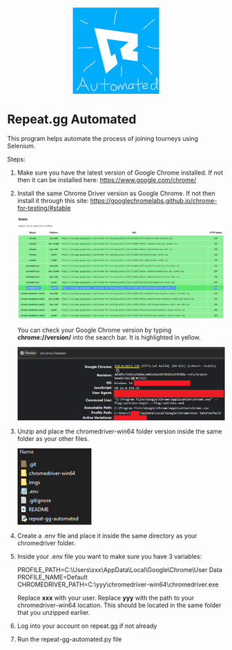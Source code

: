 <p align="center">
  <img src="imgs/logo.png" alt="This is the repeat-gg logo"/>
</p>

# Repeat.gg Automated

This program helps automate the process of joining tourneys using Selenium.

Steps:

1. Make sure you have the latest version of Google Chrome installed. If not then it can be installed here: https://www.google.com/chrome/

2. Install the same Chrome Driver version as Google Chrome. If not then install it through this site: https://googlechromelabs.github.io/chrome-for-testing/#stable

   ![Image of displaying the correct chromedriver version](imgs/img1.png)

   You can check your Google Chrome version by typing **chrome://version/** into the search bar. It is highlighted in yellow.

   ![Image of displaying the correct chromedriver version](imgs/img2.png)

3. Unzip and place the chromedriver-win64 folder version inside the same folder as your other files.

   ![Image of directory](imgs/img3.png)

4. Create a .env file and place it inside the same directory as your chromedriver folder.

5. Inside your .env file you want to make sure you have 3 variables:

   PROFILE_PATH=C:\Users\xxx\AppData\Local\Google\Chrome\User Data
   <br/>
   PROFILE_NAME=Default
   <br/>
   CHROMEDRIVER_PATH=C:\yyy\chromedriver-win64\chromedriver.exe

   Replace **xxx** with your user.
   Replace **yyy** with the path to your chromedriver-win64 location. This should be located in the same folder that you unzipped earlier.

6. Log into your account on repeat.gg if not already

7. Run the repeat-gg-automated.py file